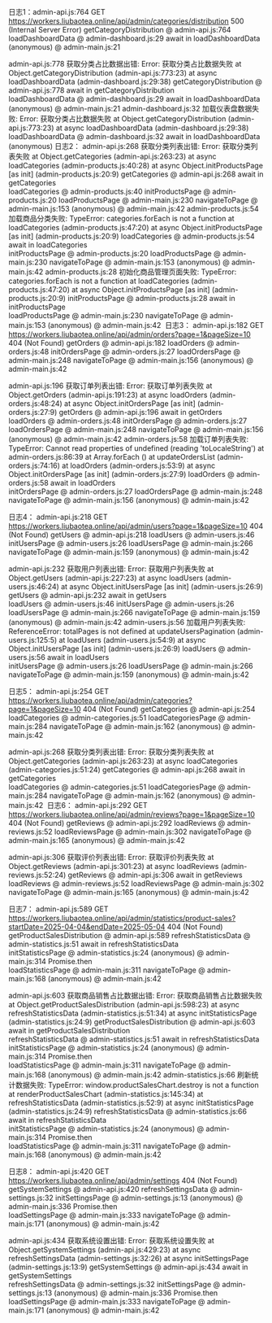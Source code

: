 日志1：admin-api.js:764 
 GET https://workers.liubaotea.online/api/admin/categories/distribution 500 (Internal Server Error)
getCategoryDistribution	@	admin-api.js:764
loadDashboardData	@	admin-dashboard.js:29
await in loadDashboardData		
(anonymous)	@	admin-main.js:21

admin-api.js:778 获取分类占比数据出错: Error: 获取分类占比数据失败
    at Object.getCategoryDistribution (admin-api.js:773:23)
    at async loadDashboardData (admin-dashboard.js:29:38)
getCategoryDistribution	@	admin-api.js:778
await in getCategoryDistribution		
loadDashboardData	@	admin-dashboard.js:29
await in loadDashboardData		
(anonymous)	@	admin-main.js:21
admin-dashboard.js:32 加载仪表盘数据失败: Error: 获取分类占比数据失败
    at Object.getCategoryDistribution (admin-api.js:773:23)
    at async loadDashboardData (admin-dashboard.js:29:38)
loadDashboardData	@	admin-dashboard.js:32
await in loadDashboardData		
(anonymous)
日志2：
admin-api.js:268 获取分类列表出错: Error: 获取分类列表失败
    at Object.getCategories (admin-api.js:263:23)
    at async loadCategories (admin-products.js:40:28)
    at async Object.initProductsPage [as init] (admin-products.js:20:9)
getCategories	@	admin-api.js:268
await in getCategories		
loadCategories	@	admin-products.js:40
initProductsPage	@	admin-products.js:20
loadProductsPage	@	admin-main.js:230
navigateToPage	@	admin-main.js:153
(anonymous)	@	admin-main.js:42
admin-products.js:54 加载商品分类失败: TypeError: categories.forEach is not a function
    at loadCategories (admin-products.js:47:20)
    at async Object.initProductsPage [as init] (admin-products.js:20:9)
loadCategories	@	admin-products.js:54
await in loadCategories		
initProductsPage	@	admin-products.js:20
loadProductsPage	@	admin-main.js:230
navigateToPage	@	admin-main.js:153
(anonymous)	@	admin-main.js:42
admin-products.js:28 初始化商品管理页面失败: TypeError: categories.forEach is not a function
    at loadCategories (admin-products.js:47:20)
    at async Object.initProductsPage [as init] (admin-products.js:20:9)
initProductsPage	@	admin-products.js:28
await in initProductsPage		
loadProductsPage	@	admin-main.js:230
navigateToPage	@	admin-main.js:153
(anonymous)	@	admin-main.js:42
﻿
日志3：
admin-api.js:182 
 GET https://workers.liubaotea.online/api/admin/orders?page=1&pageSize=10 404 (Not Found)
getOrders	@	admin-api.js:182
loadOrders	@	admin-orders.js:48
initOrdersPage	@	admin-orders.js:27
loadOrdersPage	@	admin-main.js:248
navigateToPage	@	admin-main.js:156
(anonymous)	@	admin-main.js:42

admin-api.js:196 获取订单列表出错: Error: 获取订单列表失败
    at Object.getOrders (admin-api.js:191:23)
    at async loadOrders (admin-orders.js:48:24)
    at async Object.initOrdersPage [as init] (admin-orders.js:27:9)
getOrders	@	admin-api.js:196
await in getOrders		
loadOrders	@	admin-orders.js:48
initOrdersPage	@	admin-orders.js:27
loadOrdersPage	@	admin-main.js:248
navigateToPage	@	admin-main.js:156
(anonymous)	@	admin-main.js:42
admin-orders.js:58 加载订单列表失败: TypeError: Cannot read properties of undefined (reading 'toLocaleString')
    at admin-orders.js:86:39
    at Array.forEach (<anonymous>)
    at updateOrdersList (admin-orders.js:74:16)
    at loadOrders (admin-orders.js:53:9)
    at async Object.initOrdersPage [as init] (admin-orders.js:27:9)
loadOrders	@	admin-orders.js:58
await in loadOrders		
initOrdersPage	@	admin-orders.js:27
loadOrdersPage	@	admin-main.js:248
navigateToPage	@	admin-main.js:156
(anonymous)	@	admin-main.js:42
﻿

日志4：
admin-api.js:218 
 GET https://workers.liubaotea.online/api/admin/users?page=1&pageSize=10 404 (Not Found)
getUsers	@	admin-api.js:218
loadUsers	@	admin-users.js:46
initUsersPage	@	admin-users.js:26
loadUsersPage	@	admin-main.js:266
navigateToPage	@	admin-main.js:159
(anonymous)	@	admin-main.js:42

admin-api.js:232 获取用户列表出错: Error: 获取用户列表失败
    at Object.getUsers (admin-api.js:227:23)
    at async loadUsers (admin-users.js:46:24)
    at async Object.initUsersPage [as init] (admin-users.js:26:9)
getUsers	@	admin-api.js:232
await in getUsers		
loadUsers	@	admin-users.js:46
initUsersPage	@	admin-users.js:26
loadUsersPage	@	admin-main.js:266
navigateToPage	@	admin-main.js:159
(anonymous)	@	admin-main.js:42
admin-users.js:56 加载用户列表失败: ReferenceError: totalPages is not defined
    at updateUsersPagination (admin-users.js:125:5)
    at loadUsers (admin-users.js:54:9)
    at async Object.initUsersPage [as init] (admin-users.js:26:9)
loadUsers	@	admin-users.js:56
await in loadUsers		
initUsersPage	@	admin-users.js:26
loadUsersPage	@	admin-main.js:266
navigateToPage	@	admin-main.js:159
(anonymous)	@	admin-main.js:42
﻿

日志5：
admin-api.js:254 
 GET https://workers.liubaotea.online/api/admin/categories?page=1&pageSize=10 404 (Not Found)
getCategories	@	admin-api.js:254
loadCategories	@	admin-categories.js:51
loadCategoriesPage	@	admin-main.js:284
navigateToPage	@	admin-main.js:162
(anonymous)	@	admin-main.js:42

admin-api.js:268 获取分类列表出错: Error: 获取分类列表失败
    at Object.getCategories (admin-api.js:263:23)
    at async loadCategories (admin-categories.js:51:24)
getCategories	@	admin-api.js:268
await in getCategories		
loadCategories	@	admin-categories.js:51
loadCategoriesPage	@	admin-main.js:284
navigateToPage	@	admin-main.js:162
(anonymous)	@	admin-main.js:42
﻿
日志6：
admin-api.js:292 
 GET https://workers.liubaotea.online/api/admin/reviews?page=1&pageSize=10 404 (Not Found)
getReviews	@	admin-api.js:292
loadReviews	@	admin-reviews.js:52
loadReviewsPage	@	admin-main.js:302
navigateToPage	@	admin-main.js:165
(anonymous)	@	admin-main.js:42

admin-api.js:306 获取评价列表出错: Error: 获取评价列表失败
    at Object.getReviews (admin-api.js:301:23)
    at async loadReviews (admin-reviews.js:52:24)
getReviews	@	admin-api.js:306
await in getReviews		
loadReviews	@	admin-reviews.js:52
loadReviewsPage	@	admin-main.js:302
navigateToPage	@	admin-main.js:165
(anonymous)	@	admin-main.js:42

日志7：
admin-api.js:589 
 GET https://workers.liubaotea.online/api/admin/statistics/product-sales?startDate=2025-04-04&endDate=2025-05-04 404 (Not Found)
getProductSalesDistribution	@	admin-api.js:589
refreshStatisticsData	@	admin-statistics.js:51
await in refreshStatisticsData		
initStatisticsPage	@	admin-statistics.js:24
(anonymous)	@	admin-main.js:314
Promise.then		
loadStatisticsPage	@	admin-main.js:311
navigateToPage	@	admin-main.js:168
(anonymous)	@	admin-main.js:42

admin-api.js:603 获取商品销售占比数据出错: Error: 获取商品销售占比数据失败
    at Object.getProductSalesDistribution (admin-api.js:598:23)
    at async refreshStatisticsData (admin-statistics.js:51:34)
    at async initStatisticsPage (admin-statistics.js:24:9)
getProductSalesDistribution	@	admin-api.js:603
await in getProductSalesDistribution		
refreshStatisticsData	@	admin-statistics.js:51
await in refreshStatisticsData		
initStatisticsPage	@	admin-statistics.js:24
(anonymous)	@	admin-main.js:314
Promise.then		
loadStatisticsPage	@	admin-main.js:311
navigateToPage	@	admin-main.js:168
(anonymous)	@	admin-main.js:42
admin-statistics.js:66 刷新统计数据失败: TypeError: window.productSalesChart.destroy is not a function
    at renderProductSalesChart (admin-statistics.js:145:34)
    at refreshStatisticsData (admin-statistics.js:52:9)
    at async initStatisticsPage (admin-statistics.js:24:9)
refreshStatisticsData	@	admin-statistics.js:66
await in refreshStatisticsData		
initStatisticsPage	@	admin-statistics.js:24
(anonymous)	@	admin-main.js:314
Promise.then		
loadStatisticsPage	@	admin-main.js:311
navigateToPage	@	admin-main.js:168
(anonymous)	@	admin-main.js:42
﻿

日志8：
admin-api.js:420 
 GET https://workers.liubaotea.online/api/admin/settings 404 (Not Found)
getSystemSettings	@	admin-api.js:420
refreshSettingsData	@	admin-settings.js:32
initSettingsPage	@	admin-settings.js:13
(anonymous)	@	admin-main.js:336
Promise.then		
loadSettingsPage	@	admin-main.js:333
navigateToPage	@	admin-main.js:171
(anonymous)	@	admin-main.js:42

admin-api.js:434 获取系统设置出错: Error: 获取系统设置失败
    at Object.getSystemSettings (admin-api.js:429:23)
    at async refreshSettingsData (admin-settings.js:32:26)
    at async initSettingsPage (admin-settings.js:13:9)
getSystemSettings	@	admin-api.js:434
await in getSystemSettings		
refreshSettingsData	@	admin-settings.js:32
initSettingsPage	@	admin-settings.js:13
(anonymous)	@	admin-main.js:336
Promise.then		
loadSettingsPage	@	admin-main.js:333
navigateToPage	@	admin-main.js:171
(anonymous)	@	admin-main.js:42
﻿


